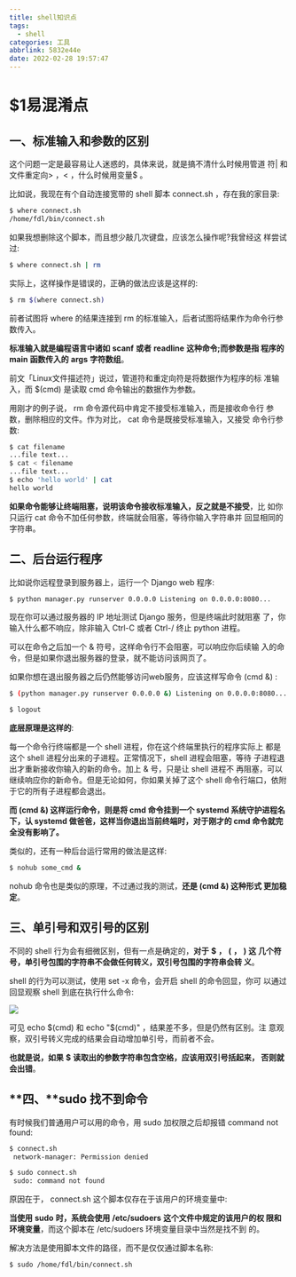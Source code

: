 ```yaml
---
title: shell知识点
tags:
  - shell
categories: 工具
abbrlink: 5832e44e
date: 2022-02-28 19:57:47
---
```


# $1易混淆点

## 一、标准输入和参数的区别

这个问题一定是最容易让人迷惑的，具体来说，就是搞不清什么时候用管道 符| 和文件重定向> ，< ，什么时候用变量$ 。

比如说，我现在有个自动连接宽带的 shell 脚本 connect.sh ，存在我的家目录:

```bash
$ where connect.sh 
/home/fdl/bin/connect.sh
```

如果我想删除这个脚本，而且想少敲几次键盘，应该怎么操作呢?我曾经这
样尝试过:

```bash
$ where connect.sh | rm
```

实际上，这样操作是错误的，正确的做法应该是这样的:

```bash
$ rm $(where connect.sh)
```

前者试图将 where 的结果连接到 rm 的标准输入，后者试图将结果作为命令行参数传入。

**标准输入就是编程语言中诸如** **scanf** **或者** **readline** **这种命令;而参数是指 程序的** **main** **函数传入的** **args** **字符数组**。

前文「Linux文件描述符」说过，管道符和重定向符是将数据作为程序的标 准输入，而 $(cmd) 是读取 cmd 命令输出的数据作为参数。

用刚才的例子说， rm 命令源代码中肯定不接受标准输入，而是接收命令行 参数，删除相应的文件。作为对比， cat 命令是既接受标准输入，又接受 命令行参数:

```bash
$ cat filename 
...file text...
$ cat < filename
...file text...
$ echo 'hello world' | cat
hello world
```

**如果命令能够让终端阻塞，说明该命令接收标准输入，反之就是不接受**，比 如你只运行 cat 命令不加任何参数，终端就会阻塞，等待你输入字符串并 回显相同的字符串。

## **二、后台运行程序**

比如说你远程登录到服务器上，运行一个 Django web 程序:

```bash
$ python manager.py runserver 0.0.0.0 Listening on 0.0.0.0:8080...
```

现在你可以通过服务器的 IP 地址测试 Django 服务，但是终端此时就阻塞 了，你输入什么都不响应，除非输入 Ctrl-C 或者 Ctrl-/ 终止 python 进程。

可以在命令之后加一个 & 符号，这样命令行不会阻塞，可以响应你后续输 入的命令，但是如果你退出服务器的登录，就不能访问该网⻚了。

如果你想在退出服务器之后仍然能够访问web服务，应该这样写命令 (cmd &) :

```bash
$ (python manager.py runserver 0.0.0.0 &) Listening on 0.0.0.0:8080...

$ logout
```

**底层原理是这样的**:

每一个命令行终端都是一个 shell 进程，你在这个终端里执行的程序实际上 都是这个 shell 进程分出来的子进程。正常情况下，shell 进程会阻塞，等待 子进程退出才重新接收你输入的新的命令。加上 & 号，只是让 shell 进程不 再阻塞，可以继续响应你的新命令。但是无论如何，你如果关掉了这个 shell 命令行端口，依附于它的所有子进程都会退出。

**而 (cmd &) 这样运行命令，则是将 cmd 命令挂到一个 systemd 系统守护进程名下，认 systemd 做爸爸，这样当你退出当前终端时，对于刚才的 cmd 命令就完全没有影响了。**

类似的，还有一种后台运行常用的做法是这样:

```bash
$ nohub some_cmd &
```

nohub 命令也是类似的原理，不过通过我的测试，**还是 (cmd &) 这种形式 更加稳定**。

## 三、单引号和双引号的区别

不同的 shell 行为会有细微区别，但有一点是确定的，**对于** **$** **，** **(** **，** **)** **这 几个符号，单引号包围的字符串不会做任何转义，双引号包围的字符串会转 义**。

shell 的行为可以测试，使用 set -x 命令，会开启 shell 的命令回显，你可 以通过回显观察 shell 到底在执行什么命令:

![](https://cdn.jsdelivr.net/gh/swimminghao/picture@main/img/acjc30_20210910112344.png)

可⻅ echo $(cmd) 和 echo "$(cmd)" ，结果差不多，但是仍然有区别。注 意观察，双引号转义完成的结果会自动增加单引号，而前者不会。

**也就是说，如果** **$** **读取出的参数字符串包含空格，应该用双引号括起来， 否则就会出错**。

## **四、****sudo** **找不到命令**

有时候我们普通用户可以用的命令，用 sudo 加权限之后却报错 command not found:

```bash
$ connect.sh
 network-manager: Permission denied

$ sudo connect.sh
 sudo: command not found
```

原因在于， connect.sh 这个脚本仅存在于该用户的环境变量中:

**当使用** **sudo** **时，系统会使用** **/etc/sudoers** **这个文件中规定的该用户的权 限和环境变量**，而这个脚本在 /etc/sudoers 环境变量目录中当然是找不到 的。

解决方法是使用脚本文件的路径，而不是仅仅通过脚本名称:

```bash
$ sudo /home/fdl/bin/connect.sh
```

